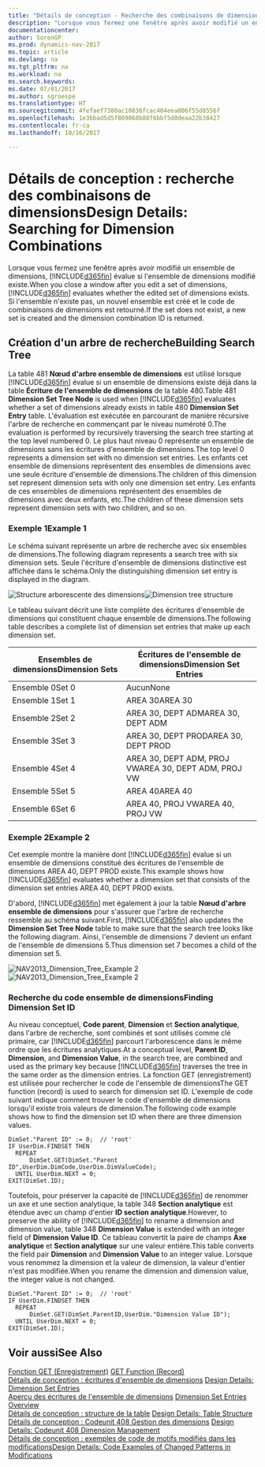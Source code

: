 ```yaml
---
title: "Détails de conception - Recherche des combinaisons de dimensions"
description: "Lorsque vous fermez une fenêtre après avoir modifié un ensemble de dimensions, [!INCLUDE[d365fin](includes/d365fin_md.md)] évalue si l'ensemble de dimensions modifié existe. Si l'ensemble n'existe pas, un nouvel ensemble est créé et le code de combinaisons de dimensions est retourné."
documentationcenter: 
author: SorenGP
ms.prod: dynamics-nav-2017
ms.topic: article
ms.devlang: na
ms.tgt_pltfrm: na
ms.workload: na
ms.search.keywords: 
ms.date: 07/01/2017
ms.author: sgroespe
ms.translationtype: HT
ms.sourcegitcommit: 4fefaef7380ac10836fcac404eea006f55d8556f
ms.openlocfilehash: 1e3bbad5d5f809068b88f6bbf5d0deaa22b38427
ms.contentlocale: fr-ca
ms.lasthandoff: 10/16/2017

---
```

# <a name="design-details-searching-for-dimension-combinations"></a><span data-ttu-id="f62d7-104">Détails de conception : recherche des combinaisons de dimensions</span><span class="sxs-lookup"><span data-stu-id="f62d7-104">Design Details: Searching for Dimension Combinations</span></span>
<span data-ttu-id="f62d7-105">Lorsque vous fermez une fenêtre après avoir modifié un ensemble de dimensions, [!INCLUDE[d365fin](includes/d365fin_md.md)] évalue si l'ensemble de dimensions modifié existe.</span><span class="sxs-lookup"><span data-stu-id="f62d7-105">When you close a window after you edit a set of dimensions, [!INCLUDE[d365fin](includes/d365fin_md.md)] evaluates whether the edited set of dimensions exists.</span></span> <span data-ttu-id="f62d7-106">Si l'ensemble n'existe pas, un nouvel ensemble est créé et le code de combinaisons de dimensions est retourné.</span><span class="sxs-lookup"><span data-stu-id="f62d7-106">If the set does not exist, a new set is created and the dimension combination ID is returned.</span></span>  

## <a name="building-search-tree"></a><span data-ttu-id="f62d7-107">Création d'un arbre de recherche</span><span class="sxs-lookup"><span data-stu-id="f62d7-107">Building Search Tree</span></span>  
 <span data-ttu-id="f62d7-108">La table 481 **Nœud d'arbre ensemble de dimensions** est utilisé lorsque [!INCLUDE[d365fin](includes/d365fin_md.md)] évalue si un ensemble de dimensions existe déjà dans la table **Écriture de l'ensemble de dimensions** de la table 480.</span><span class="sxs-lookup"><span data-stu-id="f62d7-108">Table 481 **Dimension Set Tree Node** is used when [!INCLUDE[d365fin](includes/d365fin_md.md)] evaluates whether a set of dimensions already exists in table 480 **Dimension Set Entry** table.</span></span> <span data-ttu-id="f62d7-109">L'évaluation est exécutée en parcourant de manière récursive l'arbre de recherche en commençant par le niveau numéroté 0.</span><span class="sxs-lookup"><span data-stu-id="f62d7-109">The evaluation is performed by recursively traversing the search tree starting at the top level numbered 0.</span></span> <span data-ttu-id="f62d7-110">Le plus haut niveau 0 représente un ensemble de dimensions sans les écritures d'ensemble de dimensions.</span><span class="sxs-lookup"><span data-stu-id="f62d7-110">The top level 0 represents a dimension set with no dimension set entries.</span></span> <span data-ttu-id="f62d7-111">Les enfants cet ensemble de dimensions représentent des ensembles de dimensions avec une seule écriture d'ensemble de dimensions.</span><span class="sxs-lookup"><span data-stu-id="f62d7-111">The children of this dimension set represent dimension sets with only one dimension set entry.</span></span> <span data-ttu-id="f62d7-112">Les enfants de ces ensembles de dimensions représentent des ensembles de dimensions avec deux enfants, etc.</span><span class="sxs-lookup"><span data-stu-id="f62d7-112">The children of these dimension sets represent dimension sets with two children, and so on.</span></span>  

### <a name="example-1"></a><span data-ttu-id="f62d7-113">Exemple 1</span><span class="sxs-lookup"><span data-stu-id="f62d7-113">Example 1</span></span>  
 <span data-ttu-id="f62d7-114">Le schéma suivant représente un arbre de recherche avec six ensembles de dimensions.</span><span class="sxs-lookup"><span data-stu-id="f62d7-114">The following diagram represents a search tree with six dimension sets.</span></span> <span data-ttu-id="f62d7-115">Seule l'écriture d'ensemble de dimensions distinctive est affichée dans le schéma.</span><span class="sxs-lookup"><span data-stu-id="f62d7-115">Only the distinguishing dimension set entry is displayed in the diagram.</span></span>  

 <span data-ttu-id="f62d7-116">![Structure arborescente des dimensions](media/nav2013_dimension_tree.png "NAV2013_Dimension_Tree")</span><span class="sxs-lookup"><span data-stu-id="f62d7-116">![Dimension tree structure](media/nav2013_dimension_tree.png "NAV2013_Dimension_Tree")</span></span>  

 <span data-ttu-id="f62d7-117">Le tableau suivant décrit une liste complète des écritures d'ensemble de dimensions qui constituent chaque ensemble de dimensions.</span><span class="sxs-lookup"><span data-stu-id="f62d7-117">The following table describes a complete list of dimension set entries that make up each dimension set.</span></span>  

|<span data-ttu-id="f62d7-118">Ensembles de dimensions</span><span class="sxs-lookup"><span data-stu-id="f62d7-118">Dimension Sets</span></span>|<span data-ttu-id="f62d7-119">Écritures de l'ensemble de dimensions</span><span class="sxs-lookup"><span data-stu-id="f62d7-119">Dimension Set Entries</span></span>|  
|--------------------|---------------------------|  
|<span data-ttu-id="f62d7-120">Ensemble 0</span><span class="sxs-lookup"><span data-stu-id="f62d7-120">Set 0</span></span>|<span data-ttu-id="f62d7-121">Aucun</span><span class="sxs-lookup"><span data-stu-id="f62d7-121">None</span></span>|  
|<span data-ttu-id="f62d7-122">Ensemble 1</span><span class="sxs-lookup"><span data-stu-id="f62d7-122">Set 1</span></span>|<span data-ttu-id="f62d7-123">AREA 30</span><span class="sxs-lookup"><span data-stu-id="f62d7-123">AREA 30</span></span>|  
|<span data-ttu-id="f62d7-124">Ensemble 2</span><span class="sxs-lookup"><span data-stu-id="f62d7-124">Set 2</span></span>|<span data-ttu-id="f62d7-125">AREA 30, DEPT ADM</span><span class="sxs-lookup"><span data-stu-id="f62d7-125">AREA 30, DEPT ADM</span></span>|  
|<span data-ttu-id="f62d7-126">Ensemble 3</span><span class="sxs-lookup"><span data-stu-id="f62d7-126">Set 3</span></span>|<span data-ttu-id="f62d7-127">AREA 30, DEPT PROD</span><span class="sxs-lookup"><span data-stu-id="f62d7-127">AREA 30, DEPT PROD</span></span>|  
|<span data-ttu-id="f62d7-128">Ensemble 4</span><span class="sxs-lookup"><span data-stu-id="f62d7-128">Set 4</span></span>|<span data-ttu-id="f62d7-129">AREA 30, DEPT ADM, PROJ VW</span><span class="sxs-lookup"><span data-stu-id="f62d7-129">AREA 30, DEPT ADM, PROJ VW</span></span>|  
|<span data-ttu-id="f62d7-130">Ensemble 5</span><span class="sxs-lookup"><span data-stu-id="f62d7-130">Set 5</span></span>|<span data-ttu-id="f62d7-131">AREA 40</span><span class="sxs-lookup"><span data-stu-id="f62d7-131">AREA 40</span></span>|  
|<span data-ttu-id="f62d7-132">Ensemble 6</span><span class="sxs-lookup"><span data-stu-id="f62d7-132">Set 6</span></span>|<span data-ttu-id="f62d7-133">AREA 40, PROJ VW</span><span class="sxs-lookup"><span data-stu-id="f62d7-133">AREA 40, PROJ VW</span></span>|  

### <a name="example-2"></a><span data-ttu-id="f62d7-134">Exemple 2</span><span class="sxs-lookup"><span data-stu-id="f62d7-134">Example 2</span></span>  
 <span data-ttu-id="f62d7-135">Cet exemple montre la manière dont [!INCLUDE[d365fin](includes/d365fin_md.md)] évalue si un ensemble de dimensions constitué des écritures de l'ensemble de dimensions AREA 40, DEPT PROD existe.</span><span class="sxs-lookup"><span data-stu-id="f62d7-135">This example shows how [!INCLUDE[d365fin](includes/d365fin_md.md)] evaluates whether a dimension set that consists of the dimension set entries AREA 40, DEPT PROD exists.</span></span>  

 <span data-ttu-id="f62d7-136">D'abord, [!INCLUDE[d365fin](includes/d365fin_md.md)] met également à jour la table **Nœud d'arbre ensemble de dimensions** pour s'assurer que l'arbre de recherche ressemble au schéma suivant.</span><span class="sxs-lookup"><span data-stu-id="f62d7-136">First, [!INCLUDE[d365fin](includes/d365fin_md.md)] also updates the **Dimension Set Tree Node** table to make sure that the search tree looks like the following diagram.</span></span> <span data-ttu-id="f62d7-137">Ainsi, l'ensemble de dimensions 7 devient un enfant de l'ensemble de dimensions 5.</span><span class="sxs-lookup"><span data-stu-id="f62d7-137">Thus dimension set 7 becomes a child of the dimension set 5.</span></span>  

 <span data-ttu-id="f62d7-138">![NAV2013&#95;Dimension&#95;Tree&#95;Example 2](media/nav2013_dimension_tree_example2.png "NAV2013_Dimension_Tree_Example2")</span><span class="sxs-lookup"><span data-stu-id="f62d7-138">![NAV2013&#95;Dimension&#95;Tree&#95;Example 2](media/nav2013_dimension_tree_example2.png "NAV2013_Dimension_Tree_Example2")</span></span>  

### <a name="finding-dimension-set-id"></a><span data-ttu-id="f62d7-139">Recherche du code ensemble de dimensions</span><span class="sxs-lookup"><span data-stu-id="f62d7-139">Finding Dimension Set ID</span></span>  
 <span data-ttu-id="f62d7-140">Au niveau conceptuel, **Code parent**, **Dimension** et **Section analytique**, dans l'arbre de recherche, sont combinés et sont utilisés comme clé primaire, car [!INCLUDE[d365fin](includes/d365fin_md.md)] parcourt l'arborescence dans le même ordre que les écritures analytiques.</span><span class="sxs-lookup"><span data-stu-id="f62d7-140">At a conceptual level, **Parent ID**, **Dimension**, and **Dimension Value**, in the search tree, are combined and used as the primary key because [!INCLUDE[d365fin](includes/d365fin_md.md)] traverses the tree in the same order as the dimension entries.</span></span> <span data-ttu-id="f62d7-141">La fonction GET (enregistrement) est utilisée pour rechercher le code de l'ensemble de dimensions</span><span class="sxs-lookup"><span data-stu-id="f62d7-141">The GET function (record) is used to search for dimension set ID.</span></span> <span data-ttu-id="f62d7-142">L'exemple de code suivant indique comment trouver le code d'ensemble de dimensions lorsqu'il existe trois valeurs de dimension.</span><span class="sxs-lookup"><span data-stu-id="f62d7-142">The following code example shows how to find the dimension set ID when there are three dimension values.</span></span>  

```  
DimSet."Parent ID" := 0;  // 'root'  
IF UserDim.FINDSET THEN  
  REPEAT  
      DimSet.GET(DimSet."Parent ID",UserDim.DimCode,UserDim.DimValueCode);  
  UNTIL UserDim.NEXT = 0;  
EXIT(DimSet.ID);  

```  

 <span data-ttu-id="f62d7-143">Toutefois, pour préserver la capacité de [!INCLUDE[d365fin](includes/d365fin_md.md)] de renommer un axe et une section analytique, la table 348 **Section analytique** est étendue avec un champ d'entier **ID section analytique**.</span><span class="sxs-lookup"><span data-stu-id="f62d7-143">However, to preserve the ability of [!INCLUDE[d365fin](includes/d365fin_md.md)] to rename a dimension and dimension value, table 348 **Dimension Value** is extended with an integer field of **Dimension Value ID**.</span></span> <span data-ttu-id="f62d7-144">Ce tableau convertit la paire de champs **Axe analytique** et **Section analytique** sur une valeur entière.</span><span class="sxs-lookup"><span data-stu-id="f62d7-144">This table converts the field pair **Dimension** and **Dimension Value** to an integer value.</span></span> <span data-ttu-id="f62d7-145">Lorsque vous renommez la dimension et la valeur de dimension, la valeur d'entier n'est pas modifiée.</span><span class="sxs-lookup"><span data-stu-id="f62d7-145">When you rename the dimension and dimension value, the integer value is not changed.</span></span>  

```  
DimSet."Parent ID" := 0;  // 'root'  
IF UserDim.FINDSET THEN  
  REPEAT  
      DimSet.GET(DimSet.ParentID,UserDim."Dimension Value ID");  
  UNTIL UserDim.NEXT = 0;  
EXIT(DimSet.ID);  

```  

## <a name="see-also"></a><span data-ttu-id="f62d7-146">Voir aussi</span><span class="sxs-lookup"><span data-stu-id="f62d7-146">See Also</span></span>  
 <span data-ttu-id="f62d7-147">[Fonction GET (Enregistrement)](https://msdn.microsoft.com/en-us/library/dd301056.aspx)  </span><span class="sxs-lookup"><span data-stu-id="f62d7-147">[GET Function (Record)](https://msdn.microsoft.com/en-us/library/dd301056.aspx)  </span></span>  
 <span data-ttu-id="f62d7-148">[Détails de conception : écritures d'ensemble de dimensions](design-details-dimension-set-entries.md) </span><span class="sxs-lookup"><span data-stu-id="f62d7-148">[Design Details: Dimension Set Entries](design-details-dimension-set-entries.md) </span></span>  
 <span data-ttu-id="f62d7-149">[Aperçu des écritures de l'ensemble de dimensions](design-details-dimension-set-entries-overview.md) </span><span class="sxs-lookup"><span data-stu-id="f62d7-149">[Dimension Set Entries Overview](design-details-dimension-set-entries-overview.md) </span></span>  
 <span data-ttu-id="f62d7-150">[Détails de conception : structure de la table](design-details-table-structure.md) </span><span class="sxs-lookup"><span data-stu-id="f62d7-150">[Design Details: Table Structure](design-details-table-structure.md) </span></span>  
 <span data-ttu-id="f62d7-151">[Détails de conception : Codeunit 408 Gestion des dimensions](design-details-codeunit-408-dimension-management.md) </span><span class="sxs-lookup"><span data-stu-id="f62d7-151">[Design Details: Codeunit 408 Dimension Management](design-details-codeunit-408-dimension-management.md) </span></span>  
 [<span data-ttu-id="f62d7-152">Détails de conception : exemples de code de motifs modifiés dans les modifications</span><span class="sxs-lookup"><span data-stu-id="f62d7-152">Design Details: Code Examples of Changed Patterns in Modifications</span></span>](design-details-code-examples-of-changed-patterns-in-modifications.md)

